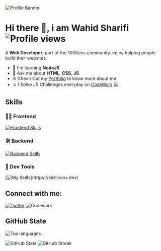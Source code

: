 ![Profile Banner](https://github.com/user-attachments/assets/381a5ca5-ee29-4e1c-a12b-582797fb4faa)
# Hi there 👋, i am Wahid Sharifi ![Profile views](https://komarev.com/ghpvc/?username=wahidahsharifi&label=Profile%20views&color=0e75b6&style=flat)

A **Web Developer**, part of the 100Devs community. enjoy helping people build their websites.

- 🌱 I'm learning **NodeJS**
- 💬 Ask me about **HTML**, **CSS**, **JS**
- 🌐 Chech Out my [Portfolio](https://wahidsharifi.vercel.app) to know more about me
- ⚔️ I Solve JS Challenges everyday on [CodeWars](https://www.codewars.com/users/wahidahsharifi) 💻

## Skills
### 🧑‍💻 Frontend
[![Frontend Skills](https://skillicons.dev/icons?i=html,css,tailwind,js)](https://skillicons.dev)
### 🛠️ Backend
[![Backend Skills](https://skillicons.dev/icons?i=nodejs,express,mongodb,bun)](https://skillicons.dev)
### 🧰 Dev Tools
[![My Skills](https://skillicons.dev/icons?i=git,)](https://skillicons.dev)

## Connect with me:
[![Twitter](https://skillicons.dev/icons?i=twitter)](https://x.com/wahidahsharifi)
![Codewars](https://img.shields.io/badge/dynamic/json?color=blue&label=Codewars&query=honor&url=https://www.codewars.com/api/v1/users/wahidahsharifi)

## GitHub State
![Top languages](https://github-readme-stats.vercel.app/api/top-langs?username=wahidahsharifi&show_icons=true&locale=en&layout=compact&cache_bust=2)

![GitHub Stats](https://github-readme-stats.vercel.app/api?username=wahidahsharifi&show_icons=true&locale=en&cache_bust=2)
![GitHub Streak](https://github-readme-streak-stats.herokuapp.com/?user=wahidahsharifi)
